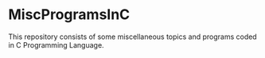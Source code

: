 # MiscProgramsInC
This repository consists of some miscellaneous topics and programs coded in C Programming Language.
